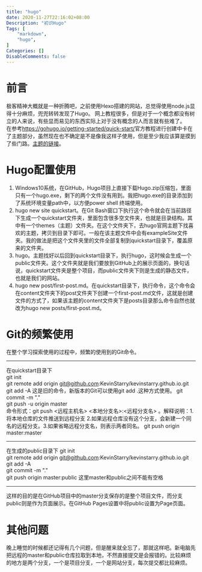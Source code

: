 ```yaml
---
title: "hugo"
date: 2020-11-27T22:16:02+08:00
Description: "初识Hugo"
Tags: [
    "markdown",
    "hugo",
]
Categories: []
DisableComments: false
---
```


# 前言
极客精神大概就是一种折腾吧，之前使用Hexo搭建的网站，总觉得使用node.js显得十分麻烦，兜兜转转发现了Hugo。<!--more--> 网上教程很多，但是对于一个概念都没有树立的人来说，有些显而易见的东西实际上对于没有概念的人而言就有些难了。  
在参考<https://gohugo.io/getting-started/quick-start/>官方教程进行创建中卡在了主题部分，虽然现在也不确定是不是像我这样子使用，但是至少我应该算是摸到了些门路。[主题的链接](https://themes.gohugo.io/theme/anatole/)。
# Hugo配置使用
1. Windows10系统，在GitHub，Hugo项目上直接下载Hugo.zip压缩包，里面只有一个hugo.exe，剩下的两个文件没有用到。我把hugo.exe的目录添加到了系统环境变量path中，以方便power shell 终端使用。  
2. hugo new site quickstart。在Git Bash窗口下执行这个命令就会在当前路径下生成一个quickstart文件夹，里面包含很多空文件夹，也就是目录结构。其中有一个themes（主题）文件夹。在这个文件夹下，去hugo官网主题下找喜欢的主题，拷贝到目录下即可。一般在该主题文件中会有exampleSite文件夹。我的做法是把这个文件夹里的文件全部复制到quickstart目录下，覆盖原来的文件夹。
3. hugo。主题找好以后回到quickstart目录下，执行hugo，这时候会生成一个public文件夹。这个文件夹就是我们要放到GitHub上的展示页面的，换句话说，quickstart文件夹是整个项目，而public文件夹下则是生成的静态文件，也就是我们的网站。
4. hugo new post/first-post.md。在quickstart目录下，执行命令，这个命令会在content文件夹下的post文件夹下创建一个first-post.md文件，这就是创建文件的方式了，如果该主题的content文件夹下是posts目录那么命令自然也就改为hugo new posts/first-post.md。
# Git的频繁使用
在整个学习探索使用的过程中，频繁的使用到的Git命令。
******  
在quickstart目录下  
git init  
git remote add origin git@github.com:KevinStarry/kevinstarry.github.io.git  
git add -A   这是旧的命令，新版本的Git可以使用git add .这种方式使用。
git commit -m "."  
git push -u origin master  
命令形式：git push <远程主机名> <本地分支名>:<远程分支名> 。解释说明：1.将本地仓库的文件推送到远程分支 2.如果远程仓库没有这个分支，会新建一个同名的远程分支。3.如果省略远程分支名，则表示两者同名。 git push origin master:master   
******
在生成的public目录下
git init  
git remote add origin git@github.com:KevinStarry/kevinstarry.github.io.git    
git add -A   
git commit -m "."   
git push origin master:public 这里master和public之间不能有空格   
*******
这样的目的是在GitHub项目中的master分支保存的是整个项目文件，而分支public则是作为页面展示。在GitHub Pages设置中将public设置为Page页面。 
# 其他问题
晚上睡觉的时候都还记得有几个问题，但是醒来就全忘了，那就这样吧。新电脑先把远程的master和public仓库拉取到本地，不然直接提交是会报错的。比较麻烦的地方是两个分支，一个是项目分支，一个是网站分支，每次提交都比较麻烦。
